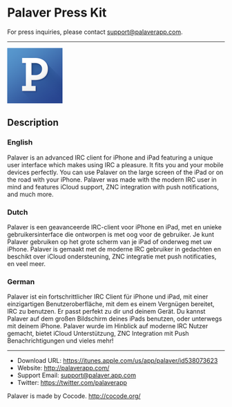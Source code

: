 Palaver Press Kit
=================

For press inquiries, please contact support@palaverapp.com.

---

<img src="Icons/1024.png" alt="Palaver Application Icon" width=128 height=128 />

## Description

### English

Palaver is an advanced IRC client for iPhone and iPad featuring a unique user interface which makes using IRC a pleasure. It fits you and your mobile devices perfectly. You can use Palaver on the large screen of the iPad or on the road with your iPhone. Palaver was made with the modern IRC user in mind and features iCloud support, ZNC integration with push notifications, and much more.

### Dutch

Palaver is een geavanceerde IRC-client voor iPhone en iPad, met en unieke gebruikersinterface die ontworpen is met oog voor de gebruiker. Je kunt Palaver gebruiken op het grote scherm van je iPad of onderweg met uw iPhone. Palaver is gemaakt met de moderne IRC gebruiker in gedachten en beschikt over iCloud ondersteuning, ZNC integratie met push notificaties, en veel meer.

### German

Palaver ist ein fortschrittlicher IRC Client für iPhone und iPad, mit einer einzigartigen Benutzeroberfläche, mit dem es einem Vergnügen bereitet, IRC zu benutzen. Er passt perfekt zu dir und deinem Gerät. Du kannst Palaver auf dem großen Bildschirm deines iPads benutzen, oder unterwegs mit deinem iPhone. Palaver wurde im Hinblick auf moderne IRC Nutzer gemacht, bietet iCloud Unterstützung, ZNC Integration mit Push Benachrichtigungen und vieles mehr!

---

- Download URL: https://itunes.apple.com/us/app/palaver/id538073623
- Website: http://palaverapp.com/
- Support Email: support@palaver.app.com
- Twitter: https://twitter.com/palaverapp

Palaver is made by Cocode. http://cocode.org/

